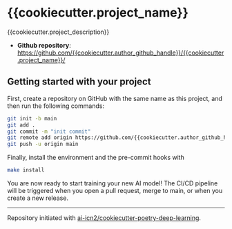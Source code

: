 # {{cookiecutter.project_name}}

{{cookiecutter.project_description}}

- **Github repository**: <https://github.com/{{cookiecutter.author_github_handle}}/{{cookiecutter.project_name}}/>
<!-- - **Documentation** <https://{{cookiecutter.author_github_handle}}.github.io/{{cookiecutter.project_name}}/>-->

## Getting started with your project

First, create a repository on GitHub with the same name as this project, and then run the following commands:

```bash
git init -b main
git add .
git commit -m "init commit"
git remote add origin https://github.com/{{cookiecutter.author_github_handle}}/{{cookiecutter.project_name}}.git
git push -u origin main
```

Finally, install the environment and the pre-commit hooks with

```bash
make install
```

You are now ready to start training your new AI model!
The CI/CD pipeline will be triggered when you open a pull request, merge to main, or when you create a new release.

<!-- To finalize the set-up for publishing to PyPI or Artifactory, see [here](https://fpgmaas.github.io/cookiecutter-poetry/features/publishing/#set-up-for-pypi).
For activating the automatic documentation with MkDocs, see [here](https://fpgmaas.github.io/cookiecutter-poetry/features/mkdocs/#enabling-the-documentation-on-github).
To enable the code coverage reports, see [here](https://fpgmaas.github.io/cookiecutter-poetry/features/codecov/).
{% if cookiecutter.publish_to == "pypi" %}
-->
---

Repository initiated with [ai-icn2/cookiecutter-poetry-deep-learning](https://github.com/ai-icn2/cookiecutter-poetry-deep-learning).
